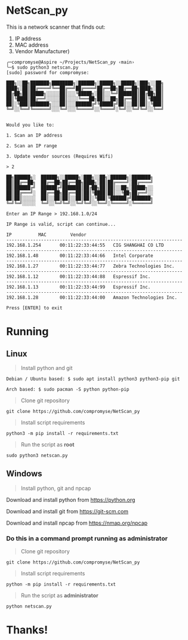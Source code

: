 # NetScan_py
This is a network scanner that finds out:
1. IP address
2. MAC address
3. Vendor Manufacturer)

```
╭─compromyse@Aspire ~/Projects/NetScan_py ‹main› 
╰─$ sudo python3 netscan.py                                                                                                                               
[sudo] password for compromyse: 

███╗░░██╗███████╗████████╗░██████╗░█████╗░░█████╗░███╗░░██╗
████╗░██║██╔════╝╚══██╔══╝██╔════╝██╔══██╗██╔══██╗████╗░██║
██╔██╗██║█████╗░░░░░██║░░░╚█████╗░██║░░╚═╝███████║██╔██╗██║
██║╚████║██╔══╝░░░░░██║░░░░╚═══██╗██║░░██╗██╔══██║██║╚████║
██║░╚███║███████╗░░░██║░░░██████╔╝╚█████╔╝██║░░██║██║░╚███║
╚═╝░░╚══╝╚══════╝░░░╚═╝░░░╚═════╝░░╚════╝░╚═╝░░╚═╝╚═╝░░╚══╝


Would you like to:

1. Scan an IP address

2. Scan an IP range

3. Update vendor sources (Requires Wifi)

> 2

██╗██████╗░  ██████╗░░█████╗░███╗░░██╗░██████╗░███████╗
██║██╔══██╗  ██╔══██╗██╔══██╗████╗░██║██╔════╝░██╔════╝
██║██████╔╝  ██████╔╝███████║██╔██╗██║██║░░██╗░█████╗░░
██║██╔═══╝░  ██╔══██╗██╔══██║██║╚████║██║░░╚██╗██╔══╝░░
██║██║░░░░░  ██║░░██║██║░░██║██║░╚███║╚██████╔╝███████╗
╚═╝╚═╝░░░░░  ╚═╝░░╚═╝╚═╝░░╚═╝╚═╝░░╚══╝░╚═════╝░╚══════╝

Enter an IP Range > 192.168.1.0/24

IP Range is valid, script can continue...

IP			MAC			Vendor
------------------------------------------------------------------
192.168.1.254		00:11:22:33:44:55	CIG SHANGHAI CO LTD
------------------------------------------------------------------
192.168.1.48		00:11:22:33:44:66	Intel Corporate
------------------------------------------------------------------
192.168.1.27		00:11:22:33:44:77	Zebra Technologies Inc.
------------------------------------------------------------------
192.168.1.12		00:11:22:33:44:88	Espressif Inc.
------------------------------------------------------------------
192.168.1.13		00:11:22:33:44:99	Espressif Inc.
------------------------------------------------------------------
192.168.1.28		00:11:22:33:44:00	Amazon Technologies Inc.

Press [ENTER] to exit

```

<!-- windows requires npcap -->

# Running

## Linux
> Install python and git
```
Debian / Ubuntu based: $ sudo apt install python3 python3-pip git

Arch based: $ sudo pacman -S python python-pip
```

> Clone git repository
```
git clone https://github.com/compromyse/NetScan_py
```

> Install script requirements
```
python3 -m pip install -r requirements.txt
```

> Run the script as **root**
```
sudo python3 netscan.py
```

## Windows

> Install python, git and npcap

Download and install python from https://python.org

Download and install git from https://git-scm.com

Download and install npcap from https://nmap.org/npcap

### **Do this in a command prompt running as administrator**

> Clone git repository
```
git clone https://github.com/compromyse/NetScan_py
```

> Install script requirements
```
python -m pip install -r requirements.txt
```

> Run the script as **administrator**
```
python netscan.py
```

# Thanks!
